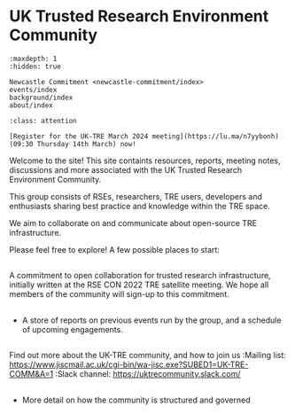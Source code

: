 # UK Trusted Research Environment Community

```{toctree}
:maxdepth: 1
:hidden: true

Newcastle Commitment <newcastle-commitment/index>
events/index
background/index
about/index
```

```{admonition} UK-TRE March 2024 meeting
:class: attention

[Register for the UK-TRE March 2024 meeting](https://lu.ma/n7yybonh) (09:30 Thursday 14th March) now!
```

Welcome to the site! This site containts resources, reports, meeting notes, discussions and more associated with the UK Trusted Research Environment Community.

This group consists of RSEs, researchers, TRE users, developers and enthusiasts sharing best practice and knowledge within the TRE space.

We aim to collaborate on and communicate about open-source TRE infrastructure.

Please feel free to explore! A few possible places to start:

## [](newcastle-commitment/index)

A commitment to open collaboration for trusted research infrastructure, initially written at the RSE CON 2022 TRE satellite meeting.
We hope all members of the community will sign-up to this commitment.

## [](events/index)

- A store of reports on previous events run by the group, and a schedule of upcoming engagements.

## [](background/index)

Find out more about the UK-TRE community, and how to join us
:Mailing list: https://www.jiscmail.ac.uk/cgi-bin/wa-jisc.exe?SUBED1=UK-TRE-COMM&A=1
:Slack channel: https://uktrecommunity.slack.com/

## [](about/index)

- More detail on how the community is structured and governed
